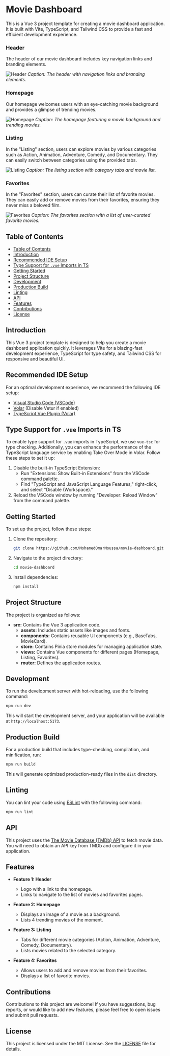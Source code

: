 # Movie Dashboard

This is a Vue 3 project template for creating a movie dashboard application. It is built with Vite, TypeScript, and Tailwind CSS to provide a fast and efficient development experience.

### Header

The header of our movie dashboard includes key navigation links and branding elements.

![Header](/screens/screen1.png)
*Caption: The header with navigation links and branding elements.*

### Homepage

Our homepage welcomes users with an eye-catching movie background and provides a glimpse of trending movies.

![Homepage](/screens/screen2.png)
*Caption: The homepage featuring a movie background and trending movies.*

### Listing

In the "Listing" section, users can explore movies by various categories such as Action, Animation, Adventure, Comedy, and Documentary. They can easily switch between categories using the provided tabs.

![Listing](/screens/screen3.png)
*Caption: The listing section with category tabs and movie list.*

### Favorites

In the "Favorites" section, users can curate their list of favorite movies. They can easily add or remove movies from their favorites, ensuring they never miss a beloved film.

![Favorites](/screens/screen4.png)
*Caption: The favorites section with a list of user-curated favorite movies.*

## Table of Contents

- [Table of Contents](#table-of-contents)
- [Introduction](#introduction)
- [Recommended IDE Setup](#recommended-ide-setup)
- [Type Support for `.vue` Imports in TS](#type-support-for-vue-imports-in-ts)
- [Getting Started](#getting-started)
- [Project Structure](#project-structure)
- [Development](#development)
- [Production Build](#production-build)
- [Linting](#linting)
- [API](#api)
- [Features](#features)
- [Contributions](#contributions)
- [License](#license)

## Introduction

This Vue 3 project template is designed to help you create a movie dashboard application quickly. It leverages Vite for a blazing-fast development experience, TypeScript for type safety, and Tailwind CSS for responsive and beautiful UI.

## Recommended IDE Setup

For an optimal development experience, we recommend the following IDE setup:

- [Visual Studio Code (VSCode)](https://code.visualstudio.com/)
- [Volar](https://marketplace.visualstudio.com/items?itemName=Vue.volar) (Disable Vetur if enabled)
- [TypeScript Vue Plugin (Volar)](https://marketplace.visualstudio.com/items?itemName=Vue.vscode-typescript-vue-plugin)

## Type Support for `.vue` Imports in TS

To enable type support for `.vue` imports in TypeScript, we use `vue-tsc` for type checking. Additionally, you can enhance the performance of the TypeScript language service by enabling Take Over Mode in Volar. Follow these steps to set it up:

1. Disable the built-in TypeScript Extension:
    - Run "Extensions: Show Built-in Extensions" from the VSCode command palette.
    - Find "TypeScript and JavaScript Language Features," right-click, and select "Disable (Workspace)."
2. Reload the VSCode window by running "Developer: Reload Window" from the command palette.

## Getting Started

To set up the project, follow these steps:

1. Clone the repository:

   ```sh
   git clone https://github.com/MohamedOmarMoussa/movie-dashboard.git
   ```

2. Navigate to the project directory:

   ```sh
   cd movie-dashboard
   ```

3. Install dependencies:

   ```sh
   npm install
   ```

## Project Structure

The project is organized as follows:

- **src:** Contains the Vue 3 application code.
  - **assets:** Includes static assets like images and fonts.
  - **components:** Contains reusable UI components (e.g., BaseTabs, MovieCard).
  - **store:** Contains Pinia store modules for managing application state.
  - **views:** Contains Vue components for different pages (Homepage, Listing, Favorites).
  - **router:** Defines the application routes.

## Development

To run the development server with hot-reloading, use the following command:

```sh
npm run dev
```

This will start the development server, and your application will be available at `http://localhost:5173`.

## Production Build

For a production build that includes type-checking, compilation, and minification, run:

```sh
npm run build
```

This will generate optimized production-ready files in the `dist` directory.

## Linting

You can lint your code using [ESLint](https://eslint.org/) with the following command:

```sh
npm run lint
```

## API

This project uses the [The Movie Database (TMDb) API](https://developers.themoviedb.org/3/getting-started/introduction) to fetch movie data. You will need to obtain an API key from TMDb and configure it in your application.

## Features

- **Feature 1: Header**
  - Logo with a link to the homepage.
  - Links to navigate to the list of movies and favorites pages.

- **Feature 2: Homepage**
  - Displays an image of a movie as a background.
  - Lists 4 trending movies of the moment.

- **Feature 3: Listing**
  - Tabs for different movie categories (Action, Animation, Adventure, Comedy, Documentary).
  - Lists movies related to the selected category.

- **Feature 4: Favorites**
  - Allows users to add and remove movies from their favorites.
  - Displays a list of favorite movies.

## Contributions

Contributions to this project are welcome! If you have suggestions, bug reports, or would like to add new features, please feel free to open issues and submit pull requests.

## License

This project is licensed under the MIT License. See the [LICENSE](LICENSE) file for details.
